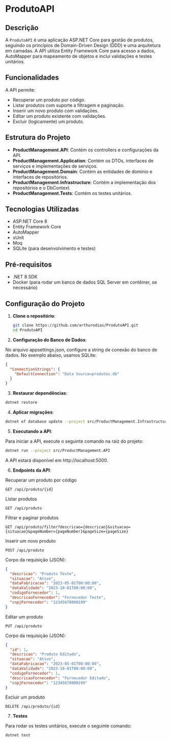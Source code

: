 # ProdutoAPI

## Descrição

A `ProdutoAPI` é uma aplicação ASP.NET Core para gestão de produtos, seguindo os princípios de Domain-Driven Design (DDD) e uma arquitetura em camadas. A API utiliza Entity Framework Core para acesso a dados, AutoMapper para mapeamento de objetos e inclui validações e testes unitários.

## Funcionalidades

A API permite:

- Recuperar um produto por código.
- Listar produtos com suporte a filtragem e paginação.
- Inserir um novo produto com validações.
- Editar um produto existente com validações.
- Excluir (logicamente) um produto.

## Estrutura do Projeto

- **ProductManagement.API**: Contém os controllers e configurações da API.
- **ProductManagement.Application**: Contém os DTOs, interfaces de serviços e implementações de serviços.
- **ProductManagement.Domain**: Contém as entidades de domínio e interfaces de repositórios.
- **ProductManagement.Infrastructure**: Contém a implementação dos repositórios e o DbContext.
- **ProductManagement.Tests**: Contém os testes unitários.

## Tecnologias Utilizadas

- ASP.NET Core 8
- Entity Framework Core
- AutoMapper
- xUnit
- Moq
- SQLite (para desenvolvimento e testes)

## Pré-requisitos

- .NET 8 SDK
- Docker (para rodar um banco de dados SQL Server em contêiner, se necessário)

## Configuração do Projeto

1. **Clone o repositório**:

   ```sh
   git clone https://github.com/arthurodias/ProdutoAPI.git
   cd ProdutoAPI

2. **Configuração do Banco de Dados**:

No arquivo appsettings.json, configure a string de conexão do banco de dados. No exemplo abaixo, usamos SQLite:

```json
{
  "ConnectionStrings": {
    "DefaultConnection": "Data Source=produtos.db"
  }
}
```
3. **Restaurar dependências**:

```sh
dotnet restore
```
4. **Aplicar migrações**:

```sh
dotnet ef database update --project src/ProductManagement.Infrastructure --startup-project src/ProductManagement.API
```

5. **Executando a API**:

Para iniciar a API, execute o seguinte comando na raiz do projeto:

```sh
dotnet run --project src/ProductManagement.API
```
A API estará disponível em http://localhost:5000.

6. **Endpoints da API**:

Recuperar um produto por código
```http
GET /api/produto/{id}
```
Listar produtos
```http
GET /api/produto
```
Filtrar e paginar produtos
```http
GET /api/produto/filter?descricao={descricao}&situacao={situacao}&pageNumber={pageNumber}&pageSize={pageSize}
```
Inserir um novo produto
```http
POST /api/produto
```

Corpo da requisição (JSON):

```json
{
  "descricao": "Produto Teste",
  "situacao": "Ativo",
  "dataFabricacao": "2023-05-01T00:00:00",
  "dataValidade": "2023-10-01T00:00:00",
  "codigoFornecedor": 1,
  "descricaoFornecedor": "Fornecedor Teste",
  "cnpjFornecedor": "12345678000199"
}
```
Editar um produto
```http
PUT /api/produto
```
Corpo da requisição (JSON):

```json
{
  "id": 1,
  "descricao": "Produto Editado",
  "situacao": "Ativo",
  "dataFabricacao": "2023-05-01T00:00:00",
  "dataValidade": "2023-10-01T00:00:00",
  "codigoFornecedor": 1,
  "descricaoFornecedor": "Fornecedor Editado",
  "cnpjFornecedor": "12345678000199"
}
```
Excluir um produto
```http
DELETE /api/produto/{id}
```

7. **Testes**

Para rodar os testes unitários, execute o seguinte comando:

```sh
dotnet test
```